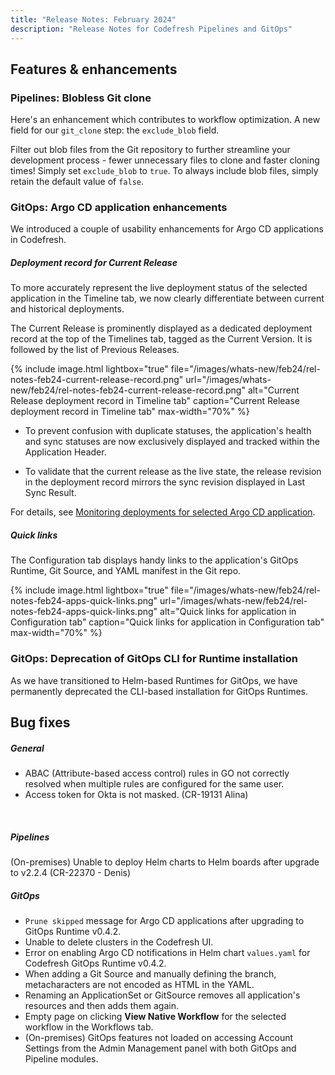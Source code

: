 ```yaml
---
title: "Release Notes: February 2024"
description: "Release Notes for Codefresh Pipelines and GitOps"
---
```


## Features & enhancements

### Pipelines: Blobless Git clone

Here's an enhancement which contributes to workflow optimization. A new field for our `git_clone` step: the `exclude_blob` field.

Filter out blob files from the Git repository to further streamline your development process - fewer unnecessary files to clone and faster cloning times!  Simply set `exclude_blob` to `true`. To always include blob files, simply retain the default value of `false`.


### GitOps: Argo CD application enhancements

We introduced a couple of usability enhancements for Argo CD applications in Codefresh.  

##### Deployment record for Current Release
To more accurately represent the live deployment status of the selected application in the Timeline tab, we now clearly differentiate between current and historical deployments.

The Current Release is prominently displayed as a dedicated deployment record at the top of the Timelines tab, tagged as the Current Version. It is followed by the list of Previous Releases. 

{% include
image.html
lightbox="true"
file="/images/whats-new/feb24/rel-notes-feb24-current-release-record.png"
url="/images/whats-new/feb24/rel-notes-feb24-current-release-record.png"
alt="Current Release deployment record in Timeline tab"
caption="Current Release deployment record in Timeline tab"
max-width="70%"
%}

* To prevent confusion with duplicate statuses, the application's health and sync statuses are now exclusively displayed and tracked within the Application Header. 

* To validate that the current release as the live state, the release revision in the deployment record mirrors the sync revision displayed in Last Sync Result. 

For details, see [Monitoring deployments for selected Argo CD application]({{site.baseurl}}/docs/deployments/gitops/applications-dashboard/#monitoring-deployments-for-selected-argo-cd-application).

##### Quick links
The Configuration tab displays handy links to the application's GitOps Runtime, Git Source, and YAML manifest in the Git repo.

{% include
image.html
lightbox="true"
file="/images/whats-new/feb24/rel-notes-feb24-apps-quick-links.png"
url="/images/whats-new/feb24/rel-notes-feb24-apps-quick-links.png"
alt="Quick links for application in Configuration tab"
caption="Quick links for application in Configuration tab"
max-width="70%"
%}


### GitOps: Deprecation of GitOps CLI for Runtime installation

As we have transitioned to Helm-based Runtimes for GitOps, we have permanently deprecated the CLI-based installation for GitOps Runtimes.


## Bug fixes

##### General 
* ABAC (Attribute-based access control) rules in GO not correctly resolved when multiple rules are configured for the same user. 
* Access token for Okta is not masked. (CR-19131 Alina)
<br>

##### Pipelines
(On-premises) Unable to deploy Helm charts to Helm boards after upgrade to v2.2.4 (CR-22370 - Denis)

##### GitOps 
* `Prune skipped` message for Argo CD applications after upgrading to GitOps Runtime v0.4.2.
* Unable to delete clusters in the Codefresh UI. 
* Error on enabling Argo CD notifications in Helm chart `values.yaml` for Codefresh GitOps Runtime v0.4.2. 
* When adding a Git Source and manually defining the branch, metacharacters are not encoded as HTML in the YAML. 
* Renaming an ApplicationSet or GitSource removes all application's resources and then adds them again. 
* Empty page on clicking **View Native Workflow** for the selected workflow in the Workflows tab.
* (On-premises) GitOps features not loaded on accessing Account Settings from the Admin Management panel with both GitOps and Pipeline modules.










